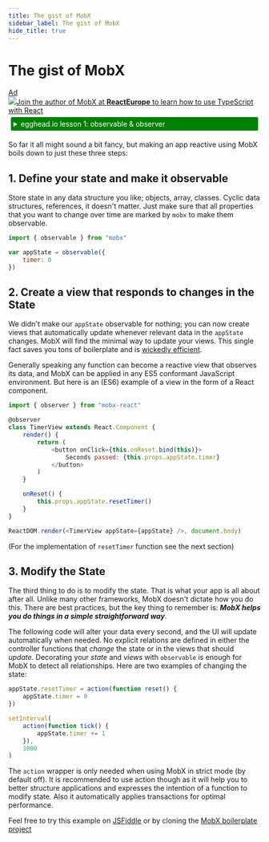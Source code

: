 ```yaml
---
title: The gist of MobX
sidebar_label: The gist of MobX
hide_title: true
---
```


# The gist of MobX

<div id='codefund'></div><div class="re_2020"><a class="re_2020_link" href="https://www.react-europe.org/#slot-2149-workshop-typescript-for-react-and-graphql-devs-with-michel-weststrate" target="_blank" rel="sponsored noopener"><div><div class="re_2020_ad" >Ad</div></div><img src="/img/reacteurope.svg"><span>Join the author of MobX at <b>ReactEurope</b> to learn how to use <span class="link">TypeScript with React</span></span></a></div>

<details>
    <summary style="color: white; background:green;padding:5px;margin:5px;border-radius:2px">egghead.io lesson 1: observable & observer</summary>
    <br />
    <div style="padding:5px;">
        <iframe style="border: none;" width=760 height=427  src="https://egghead.io/lessons/javascript-sync-the-ui-with-the-app-state-using-mobx-observable-and-observer-in-react/embed" ></iframe>
    </div>
    <a style="font-style:italic;padding:5px;margin:5px;" href="https://egghead.io/lessons/javascript-sync-the-ui-with-the-app-state-using-mobx-observable-and-observer-in-react">Hosted on egghead.io</a>
</details>

So far it all might sound a bit fancy, but making an app reactive using MobX boils down to just these three steps:

## 1. Define your state and make it observable

Store state in any data structure you like; objects, array, classes.
Cyclic data structures, references, it doesn't matter.
Just make sure that all properties that you want to change over time are marked by `mobx` to make them observable.

```javascript
import { observable } from "mobx"

var appState = observable({
    timer: 0
})
```

## 2. Create a view that responds to changes in the State

We didn't make our `appState` observable for nothing;
you can now create views that automatically update whenever relevant data in the `appState` changes.
MobX will find the minimal way to update your views.
This single fact saves you tons of boilerplate and is [wickedly efficient](https://mendix.com/tech-blog/making-react-reactive-pursuit-high-performing-easily-maintainable-react-apps/).

Generally speaking any function can become a reactive view that observes its data, and MobX can be applied in any ES5 conformant JavaScript environment.
But here is an (ES6) example of a view in the form of a React component.

```javascript
import { observer } from "mobx-react"

@observer
class TimerView extends React.Component {
    render() {
        return (
            <button onClick={this.onReset.bind(this)}>
                Seconds passed: {this.props.appState.timer}
            </button>
        )
    }

    onReset() {
        this.props.appState.resetTimer()
    }
}

ReactDOM.render(<TimerView appState={appState} />, document.body)
```

(For the implementation of `resetTimer` function see the next section)

## 3. Modify the State

The third thing to do is to modify the state.
That is what your app is all about after all.
Unlike many other frameworks, MobX doesn't dictate how you do this.
There are best practices, but the key thing to remember is:
**_MobX helps you do things in a simple straightforward way_**.

The following code will alter your data every second, and the UI will update automatically when needed.
No explicit relations are defined in either the controller functions that _change_ the state or in the views that should _update_.
Decorating your _state_ and _views_ with `observable` is enough for MobX to detect all relationships.
Here are two examples of changing the state:

```javascript
appState.resetTimer = action(function reset() {
    appState.timer = 0
})

setInterval(
    action(function tick() {
        appState.timer += 1
    }),
    1000
)
```

The `action` wrapper is only needed when using MobX in strict mode (by default off).
It is recommended to use action though as it will help you to better structure applications and expresses the intention of a function to modify state.
Also it automatically applies transactions for optimal performance.

Feel free to try this example on [JSFiddle](http://jsfiddle.net/mweststrate/wgbe4guu/) or by cloning the [MobX boilerplate project](https://github.com/mobxjs/mobx-react-boilerplate)
